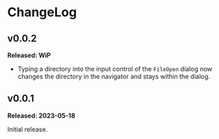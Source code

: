# ChangeLog

## v0.0.2

**Released: WiP**

- Typing a directory into the input control of the `FileOpen` dialog now
  changes the directory in the navigator and stays within the dialog.

## v0.0.1

**Released: 2023-05-18**

Initial release.

[//]: # (ChangeLog.md ends here)
